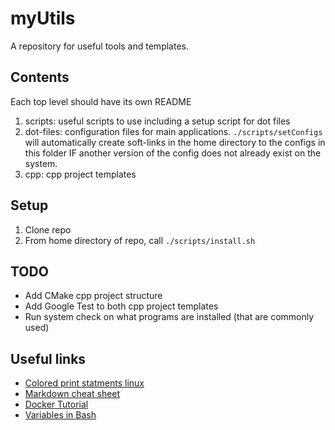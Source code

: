 # myUtils
A repository for useful tools and templates. 

## Contents
Each top level should have its own README
1. scripts: useful scripts to use including a setup script for dot files
2. dot-files: configuration files for main applications. `./scripts/setConfigs` 
will automatically create soft-links in the home directory to the configs in this
folder IF another version of the config does not already exist on the system. 
3. cpp: cpp project templates


## Setup 
1. Clone repo
2. From home directory of repo, call `./scripts/install.sh`

## TODO
- Add CMake cpp project structure 
- Add Google Test to both cpp project templates
- Run system check on what programs are installed (that are commonly used)

## Useful links
- [Colored print statments linux][1]
- [Markdown cheat sheet][2]
- [Docker Tutorial][3]
- [Variables in Bash][4]




[1]: https://stackoverflow.com/questions/5947742/how-to-change-the-output-color-of-echo-in-linux
[2]: https://github.com/adam-p/markdown-here/wiki/Markdown-Cheatsheet
[3]: https://docker-curriculum.com
[4]: https://stackoverflow.com/questions/18135451/what-is-the-difference-between-var-var-and-var-in-the-bash-shell
